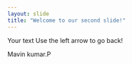 ```yaml
---
layout: slide
title: "Welcome to our second slide!"
---
```

Your text
Use the left arrow to go back!

Mavin kumar.P
